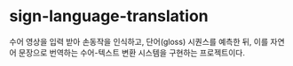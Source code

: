 # sign-language-translation
수어 영상을 입력 받아 손동작을 인식하고, 단어(gloss) 시퀀스를 예측한 뒤, 이를 자연어 문장으로 번역하는 수어-텍스트 변환 시스템을 구현하는 프로젝트이다.
